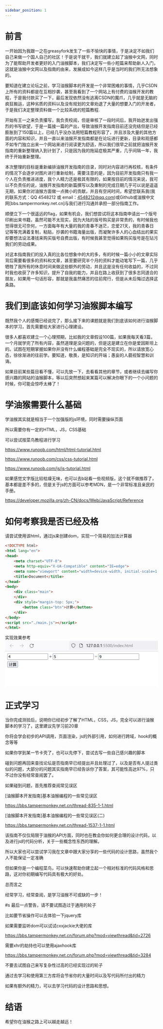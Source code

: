 ```yaml
---
sidebar_position: 1
---
```


# 前言

一开始因为我跟一之在greasyfork发生了一些不愉快的事情，于是决定不如我们自己来做一个国人自己的社区！于是说干就干，我们就建立起了油猴中文网，同时为了能帮助开发者更好的入门油猴脚本，我们决定写一些小短篇来帮助新人入门，这就是油猴中文网以及指南的由来，发展成如今这样几乎是当时的我们所无法想象的。

要知道在建立论坛之前，学习油猴脚本的开发是一个非常困难的事情，几乎CSDN上所有的资料都是在互相抄袭，甚至我看到了一个网站上有付费的油猴开发的教程，于是我付款买了一下，最后发现依然没有逃离CSDN的魔爪，几乎就是无脑的疯狂搬运，这种劣质的资料以及没有规划的文章劝退了大量的想要入门的开发者，于是我们决定整理资料做一个比较系统的短篇教程.

开始有王一之来负责攥写，我负责校阅，但是审核了一段时间后，我开始迸发出强烈的书写欲望，于是一篇接一篇的产出，导致油猴开发指南目前还没完结但是已经膨胀到了150篇以上，已经几乎没办法用短篇教程形容了，并且涉及大量的其他方面的内容和知识，并且一直以来油猴开发指南都是在论坛进行更新，目录和观感都不如专门独立出来一个网站来进行阅读更为舒适，所以我们很早之前就把油猴开发指南的重新整理纳入到计划了，只是因为我的拖延症极其严重，几乎间隔一年，我终于开始重新整理。

本次整理的目标是重新编排油猴开发指南的目录，同时对内容进行再校核，有条件的情况下会逐步对图片进行重新绘制，需要注意的是，因为目前开发指南只有我一个人在负责推进进度，我个人精力还是极其有限的，如果按目前的情况来说，我可以不负责任的说，油猴开发指南的新篇撰写以及重制的完成日期几乎可以说是遥遥无期，如果你对油猴方面做一点微小的贡献，并且有空闲时间，希望您联系我(我的联系方式：QQ 4548212 或 email：4548212@qq.com)或Github或油猴中文网[bbs.tampermonkey.net.cn]与我们进行沟通并承担一部分指南工作。

顺便立下一个很遥远的flag，如果有机会，我们想尝试将这本指南申请出一个版号印刷出来书籍，虽然可能不太现实，因为大陆的版号购买是非常贵的，有时候我也觉得很无可奈何，一方面每年有大量的我的青春不迷茫，恋爱21天，我的青春日记等等充满着复制，粘贴，抄袭的书籍海量出版，而凝聚许多人的心血结出的果实却要想法设法凑钱来购买版号自费出版，有时候我甚至觉得如果购买版号是在玷污我们的劳动成果。

对这本指南我们的投入真的比各位想象中的大的多，有的时候一篇小小的文章实际背后需要看很多的资料和文章，甚至要研究半个月的资料才能动笔写下一篇，几乎牺牲了我所有的休息时间来做这些额外的劳动，并且这是没有任何收益的，不过同时我也收获了许多知识，提升了自我的能力，并且在路上收获到了很多志同道合的朋友，如果用一句话形容，那就是我虽然痛苦的往前爬行，但是从未后悔过选择这条路。

# 我们到底该如何学习油猴脚本编写

既然我个人的感慨已经说完了，那么接下来的课题就是我们到底该如何进行油猴脚本的学习，首先需要给大家进行心理建设。

很多人都喜欢建立一个心理预期，比如我的文章假设100篇，如果我每天看3篇，一个月就学完了所有内容，虽然道理是没问题的，但是这是建立在你是爱因斯坦上的。试图在短期掌握如果你并没有什么编程基础是完全不现实的，所以请放宽心态，徐徐渐进的往前学。要知道，敬畏，是知识的开端；愚妄的人藐视智慧和训诲。

如果目前某些篇目看不懂，可以先放一下，去看看其他的章节，或者继续去编写你感兴趣的网站的油猴脚本，等以后突然想起来某篇可以解决你眼下的一个小问题的时候，你可能会惊呼太棒了！

# 学油猴需要什么基础

学油猴其实就是相当于一个加强版的js环境，同时需要操纵页面

所以需要你有一定的HTML，JS，CSS基础

可以尝试按菜鸟教程进行学习

https://www.runoob.com/html/html-tutorial.html

https://www.runoob.com/css/css-tutorial.html

https://www.runoob.com/js/js-tutorial.html

如果感觉文字版比较枯燥无味，也可以去b站看一些视频版，这个就不做推荐了，基本都是差不多的，但是关于js的方面可以参考MDN，是一个非常标准且亲民的手册。

https://developer.mozilla.org/zh-CN/docs/Web/JavaScript/Reference

# 如何考察我是否已经及格

请尝试使用该html，通过js来创建dom，实现一个简易的加法计算器

```html
<!DOCTYPE html>
<html lang="en">
<head>
    <meta charset="UTF-8">
    <meta http-equiv="X-UA-Compatible" content="IE=edge">
    <meta name="viewport" content="width=device-width, initial-scale=1.0">
    <title>Document</title>
</head>
<body>
    <div class="main">
    </div>
    <div style="margin-top: 5px;">
        <button class="btn">计算</button>
    </div>
</body>
<script src="./main.js"></script>
</html>
```
实现效果参考
![demo](./img/pre-demo.png)

# 正式学习

当你完成测验后，说明你已经初步了解了HTML，CSS，JS，完全可以进行油猴脚本的学习了，这里建议先学习前20章

你将会学会初步的API调用，页面渲染，js的外部引用，如何进行跨域，hook的概念等等

如果你学到某一节卡壳了，也可以先停下，尝试去写一些自己感兴趣的脚本

碰到问题再回来查找论坛是否指南早已经提出并且处理过了，以及是否有人提过类似的问题，大部分的问题其实指南早已经告诉你了答案，其可能性高达97%，只不过你没有经常查阅罢了。

如果碰到问题，首先推荐查阅常见误区

[油猴脚本开发指南]基本油猴编程的一些常见误区

https://bbs.tampermonkey.net.cn/thread-835-1-1.html

[油猴脚本开发指南]基本油猴编程的一些常见误区(二)

https://bbs.tampermonkey.net.cn/thread-1537-1-1.html

该指南不仅仅局限于油猴的API方面，同时也在教会你如何更合理的设计代码，以及进行js的代码分析，关于一些概念性东西的理解。

所以大家也可以尝试学习我在文章中跟大家分享的一些代码的设计思路，虽然我个人不能保证一定准确

但如果你是一个编程菜鸟，可以快速帮助你建立起一个相对标准的代码风格和思路，这对你初期编写代码具有极大的好处。

总而言之

经常学习，经常查阅，是学习油猴不可或缺的一步！

#s 最后一点警告，请不要试图造过于通用的轮子

比如要节省操作可以去体验一下jquery库

如果需要监听dom可以试试cxxjackie大佬的库

https://bbs.tampermonkey.net.cn/forum.php?mod=viewthread&tid=2726

需要xhr的劫持也可以使用ajaxhook库

https://bbs.tampermonkey.net.cn/forum.php?mod=viewthread&tid=3284

不要去试图自己来写复杂性过高的已经实现过的轮子

通过去学习和使用第三方库将会节省你的大量时间以及写代码所付出的精力

如果有额外的精力，可以去学习代码的设计思路和思想。

# 结语  

希望你在油猴之路上可以越走越远！











